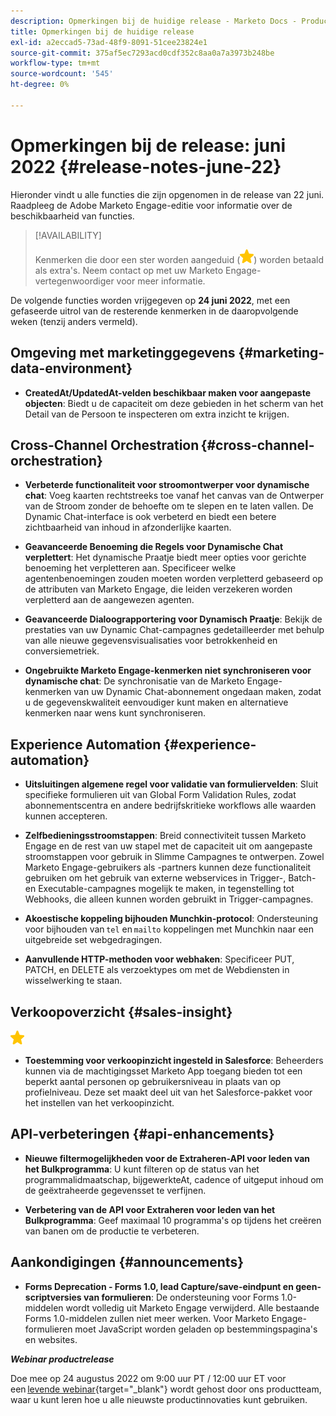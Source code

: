 ```yaml
---
description: Opmerkingen bij de huidige release - Marketo Docs - Productdocumentatie
title: Opmerkingen bij de huidige release
exl-id: a2eccad5-73ad-48f9-8091-51cee23824e1
source-git-commit: 375af5ec7293acd0cdf352c8aa0a7a3973b248be
workflow-type: tm+mt
source-wordcount: '545'
ht-degree: 0%

---
```


# Opmerkingen bij de release: juni 2022 {#release-notes-june-22}

Hieronder vindt u alle functies die zijn opgenomen in de release van 22 juni. Raadpleeg de Adobe Marketo Engage-editie voor informatie over de beschikbaarheid van functies.

>[!AVAILABILITY]
>
>Kenmerken die door een ster worden aangeduid (![ster](assets/yellow-star.png)) worden betaald als extra&#39;s. Neem contact op met uw Marketo Engage-vertegenwoordiger voor meer informatie.

De volgende functies worden vrijgegeven op **24 juni 2022**, met een gefaseerde uitrol van de resterende kenmerken in de daaropvolgende weken (tenzij anders vermeld).

## Omgeving met marketinggegevens {#marketing-data-environment}

* **CreatedAt/UpdatedAt-velden beschikbaar maken voor aangepaste objecten**: Biedt u de capaciteit om deze gebieden in het scherm van het Detail van de Persoon te inspecteren om extra inzicht te krijgen.

## Cross-Channel Orchestration {#cross-channel-orchestration}

* **Verbeterde functionaliteit voor stroomontwerper voor dynamische chat**: Voeg kaarten rechtstreeks toe vanaf het canvas van de Ontwerper van de Stroom zonder de behoefte om te slepen en te laten vallen. De Dynamic Chat-interface is ook verbeterd en biedt een betere zichtbaarheid van inhoud in afzonderlijke kaarten.

* **Geavanceerde Benoeming die Regels voor Dynamische Chat verplettert**: Het dynamische Praatje biedt meer opties voor gerichte benoeming het verpletteren aan. Specificeer welke agentenbenoemingen zouden moeten worden verpletterd gebaseerd op de attributen van Marketo Engage, die leiden verzekeren worden verpletterd aan de aangewezen agenten.

* **Geavanceerde Dialoograpportering voor Dynamisch Praatje**: Bekijk de prestaties van uw Dynamic Chat-campagnes gedetailleerder met behulp van alle nieuwe gegevensvisualisaties voor betrokkenheid en conversiemetriek.

* **Ongebruikte Marketo Engage-kenmerken niet synchroniseren voor dynamische chat**: De synchronisatie van de Marketo Engage-kenmerken van uw Dynamic Chat-abonnement ongedaan maken, zodat u de gegevenskwaliteit eenvoudiger kunt maken en alternatieve kenmerken naar wens kunt synchroniseren.

## Experience Automation {#experience-automation}

* **Uitsluitingen algemene regel voor validatie van formuliervelden**: Sluit specifieke formulieren uit van Global Form Validation Rules, zodat abonnementscentra en andere bedrijfskritieke workflows alle waarden kunnen accepteren.

* **Zelfbedieningsstroomstappen**: Breid connectiviteit tussen Marketo Engage en de rest van uw stapel met de capaciteit uit om aangepaste stroomstappen voor gebruik in Slimme Campagnes te ontwerpen. Zowel Marketo Engage-gebruikers als -partners kunnen deze functionaliteit gebruiken om het gebruik van externe webservices in Trigger-, Batch- en Executable-campagnes mogelijk te maken, in tegenstelling tot Webhooks, die alleen kunnen worden gebruikt in Trigger-campagnes.

* **Akoestische koppeling bijhouden Munchkin-protocol**: Ondersteuning voor bijhouden van `tel` en `mailto` koppelingen met Munchkin naar een uitgebreide set webgedragingen.

* **Aanvullende HTTP-methoden voor webhaken**: Specificeer PUT, PATCH, en DELETE als verzoektypes om met de Webdiensten in wisselwerking te staan.

## Verkoopoverzicht {#sales-insight}

![(ster)](assets/yellow-star.png)

* **Toestemming voor verkoopinzicht ingesteld in Salesforce**: Beheerders kunnen via de machtigingsset Marketo App toegang bieden tot een beperkt aantal personen op gebruikersniveau in plaats van op profielniveau. Deze set maakt deel uit van het Salesforce-pakket voor het instellen van het verkoopinzicht.

## API-verbeteringen {#api-enhancements}

* **Nieuwe filtermogelijkheden voor de Extraheren-API voor leden van het Bulkprogramma**: U kunt filteren op de status van het programmalidmaatschap, bijgewerkteAt, cadence of uitgeput inhoud om de geëxtraheerde gegevensset te verfijnen.

* **Verbetering van de API voor Extraheren voor leden van het Bulkprogramma**: Geef maximaal 10 programma&#39;s op tijdens het creëren van banen om de productie te verbeteren.

## Aankondigingen {#announcements}

* **Forms Deprecation - Forms 1.0, lead Capture/save-eindpunt en geen-scriptversies van formulieren**: De ondersteuning voor Forms 1.0-middelen wordt volledig uit Marketo Engage verwijderd. Alle bestaande Forms 1.0-middelen zullen niet meer werken. Voor Marketo Engage-formulieren moet JavaScript worden geladen op bestemmingspagina&#39;s en websites.

**_Webinar productrelease_**

Doe mee op 24 augustus 2022 om 9:00 uur PT / 12:00 uur ET voor een [levende webinar](https://engage.marketo.com/2022_June_August_Release_Webinar_RegistrationPage.html){target=&quot;_blank&quot;} wordt gehost door ons productteam, waar u kunt leren hoe u alle nieuwste productinnovaties kunt gebruiken.
